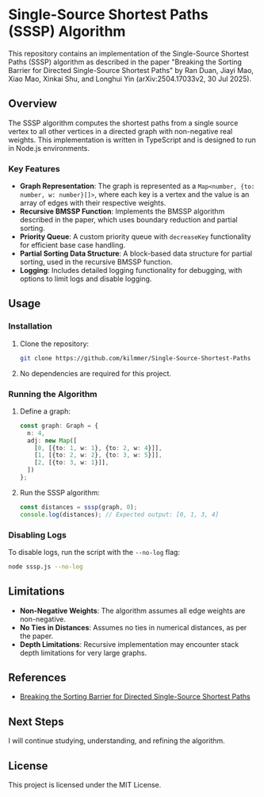# Single-Source Shortest Paths (SSSP) Algorithm

This repository contains an implementation of the Single-Source Shortest Paths (SSSP) algorithm as described in the paper "Breaking the Sorting Barrier for Directed Single-Source Shortest Paths" by Ran Duan, Jiayi Mao, Xiao Mao, Xinkai Shu, and Longhui Yin (arXiv:2504.17033v2, 30 Jul 2025).

## Overview
The SSSP algorithm computes the shortest paths from a single source vertex to all other vertices in a directed graph with non-negative real weights. This implementation is written in TypeScript and is designed to run in Node.js environments.

### Key Features
- **Graph Representation**: The graph is represented as a `Map<number, {to: number, w: number}[]>`, where each key is a vertex and the value is an array of edges with their respective weights.
- **Recursive BMSSP Function**: Implements the BMSSP algorithm described in the paper, which uses boundary reduction and partial sorting.
- **Priority Queue**: A custom priority queue with `decreaseKey` functionality for efficient base case handling.
- **Partial Sorting Data Structure**: A block-based data structure for partial sorting, used in the recursive BMSSP function.
- **Logging**: Includes detailed logging functionality for debugging, with options to limit logs and disable logging.

## Usage
### Installation
1. Clone the repository:
   ```bash
   git clone https://github.com/kilmmer/Single-Source-Shortest-Paths
   ```
2. No dependencies are required for this project.

### Running the Algorithm
1. Define a graph:
   ```typescript
   const graph: Graph = {
     n: 4,
     adj: new Map([
       [0, [{to: 1, w: 1}, {to: 2, w: 4}]],
       [1, [{to: 2, w: 2}, {to: 3, w: 5}]],
       [2, [{to: 3, w: 1}]],
     ])
   };
   ```
2. Run the SSSP algorithm:
   ```typescript
   const distances = sssp(graph, 0);
   console.log(distances); // Expected output: [0, 1, 3, 4]
   ```

### Disabling Logs
To disable logs, run the script with the `--no-log` flag:
```bash
node sssp.js --no-log
```

## Limitations
- **Non-Negative Weights**: The algorithm assumes all edge weights are non-negative.
- **No Ties in Distances**: Assumes no ties in numerical distances, as per the paper.
- **Depth Limitations**: Recursive implementation may encounter stack depth limitations for very large graphs.

## References
- [Breaking the Sorting Barrier for Directed Single-Source Shortest Paths](https://arxiv.org/abs/2504.17033v2)

## Next Steps
I will continue studying, understanding, and refining the algorithm.

## License
This project is licensed under the MIT License.

